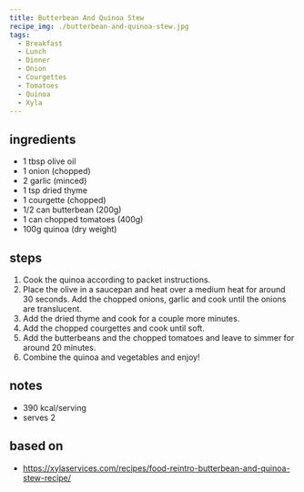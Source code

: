 ```yaml
---
title: Butterbean And Quinoa Stew
recipe_img: ./butterbean-and-quinoa-stew.jpg
tags:
  - Breakfast
  - Lunch
  - Dinner
  - Onion
  - Courgettes
  - Tomatoes
  - Quinoa
  - Xyla
---
```


<!-- markdownlint-disable MD024 -->

## ingredients

- 1 tbsp olive oil
- 1 onion (chopped)
- 2 garlic (minced)
- 1 tsp dried thyme
- 1 courgette (chopped)
- 1/2 can butterbean (200g)
- 1 can chopped tomatoes (400g)
- 100g quinoa (dry weight)

## steps

1. Cook the quinoa according to packet instructions.
2. Place the olive in a saucepan and heat over a medium heat for around 30 seconds. Add the chopped onions, garlic and cook until the onions are translucent.
3. Add the dried thyme and cook for a couple more minutes.
4. Add the chopped courgettes and cook until soft.
5. Add the butterbeans and the chopped tomatoes and leave to simmer for around 20 minutes.
6. Combine the quinoa and vegetables and enjoy!

## notes

- 390 kcal/serving
- serves 2

## based on

- https://xylaservices.com/recipes/food-reintro-butterbean-and-quinoa-stew-recipe/
<!-- markdownlint-enable MD024 -->
